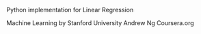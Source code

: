 Python implementation for Linear Regression

Machine Learning by Stanford University
Andrew Ng
Coursera.org
